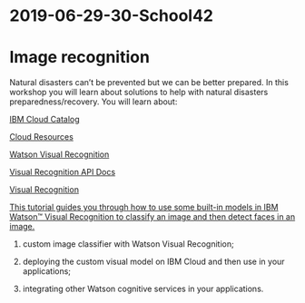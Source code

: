 # 2019-06-29-30-School42
# Image recognition

Natural disasters can’t be prevented but we can be better prepared. In this workshop you will learn about solutions to help with natural disasters preparedness/recovery. You will learn about: 

[IBM Cloud Catalog](https://cloud.ibm.com/catalog)

[Cloud Resources](https://cloud.ibm.com/resources)

[Watson Visual Recognition](https://cloud.ibm.com/catalog/services/visual-recognition)

[Visual Recognition API Docs](https://cloud.ibm.com/apidocs/visual-recognition)

[Visual Recognition](https://cloud.ibm.com/services/watson-vision-combined/)


[This tutorial guides you through how to use some built-in models in IBM Watson™ Visual Recognition to classify an image and then detect faces in an image.](https://cloud.ibm.com/docs/services/visual-recognition?topic=visual-recognition-getting-started-tutorial)

1) custom image classifier with Watson Visual Recognition; 

2) deploying the custom visual model on IBM Cloud and then use in your applications; 

3) integrating other Watson cognitive services in your applications.
